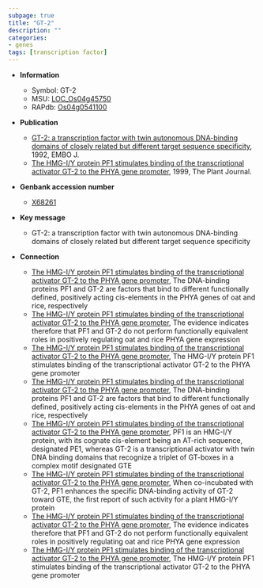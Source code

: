 ```yaml
---
subpage: true
title: "GT-2"
description: ""
categories:
- genes
tags: [transcription factor]
---
```


* **Information**  
    + Symbol: GT-2  
    + MSU: [LOC_Os04g45750](http://rice.plantbiology.msu.edu/cgi-bin/ORF_infopage.cgi?orf=LOC_Os04g45750)  
    + RAPdb: [Os04g0541100](http://rapdb.dna.affrc.go.jp/viewer/gbrowse_details/irgsp1?name=Os04g0541100)  

* **Publication**  
    + [GT-2: a transcription factor with twin autonomous DNA-binding domains of closely related but different target sequence specificity](http://www.ncbi.nlm.nih.gov/pubmed?term=GT-2:+a+transcription+factor+with+twin+autonomous+DNA-binding+domains+of+closely+related+but+different+target+sequence+specificity%5BTitle%5D), 1992, EMBO J.
    + [The HMG-I/Y protein PF1 stimulates binding of the transcriptional activator GT-2 to the PHYA gene promoter](http://www.ncbi.nlm.nih.gov/pubmed?term=The+HMG-I/Y+protein+PF1+stimulates+binding+of+the+transcriptional+activator+GT-2+to+the+PHYA+gene+promoter%5BTitle%5D), 1999, The Plant Journal.

* **Genbank accession number**  
    + [X68261](http://www.ncbi.nlm.nih.gov/nuccore/X68261)

* **Key message**  
    + GT-2: a transcription factor with twin autonomous DNA-binding domains of closely related but different target sequence specificity

* **Connection**  
    + [The HMG-I/Y protein PF1 stimulates binding of the transcriptional activator GT-2 to the PHYA gene promoter](http://www.ncbi.nlm.nih.gov/pubmed?term=The+HMG-I/Y+protein+PF1+stimulates+binding+of+the+transcriptional+activator+GT-2+to+the+PHYA+gene+promoter%5BTitle%5D), The DNA-binding proteins PF1 and GT-2 are factors that bind to different functionally defined, positively acting cis-elements in the PHYA genes of oat and rice, respectively
    + [The HMG-I/Y protein PF1 stimulates binding of the transcriptional activator GT-2 to the PHYA gene promoter](http://www.ncbi.nlm.nih.gov/pubmed?term=The+HMG-I/Y+protein+PF1+stimulates+binding+of+the+transcriptional+activator+GT-2+to+the+PHYA+gene+promoter%5BTitle%5D), The evidence indicates therefore that PF1 and GT-2 do not perform functionally equivalent roles in positively regulating oat and rice PHYA gene expression
    + [The HMG-I/Y protein PF1 stimulates binding of the transcriptional activator GT-2 to the PHYA gene promoter](http://www.ncbi.nlm.nih.gov/pubmed?term=The+HMG-I/Y+protein+PF1+stimulates+binding+of+the+transcriptional+activator+GT-2+to+the+PHYA+gene+promoter%5BTitle%5D), The HMG-I/Y protein PF1 stimulates binding of the transcriptional activator GT-2 to the PHYA gene promoter
    + [The HMG-I/Y protein PF1 stimulates binding of the transcriptional activator GT-2 to the PHYA gene promoter](http://www.ncbi.nlm.nih.gov/pubmed?term=The+HMG-I/Y+protein+PF1+stimulates+binding+of+the+transcriptional+activator+GT-2+to+the+PHYA+gene+promoter%5BTitle%5D), The DNA-binding proteins PF1 and GT-2 are factors that bind to different functionally defined, positively acting cis-elements in the PHYA genes of oat and rice, respectively
    + [The HMG-I/Y protein PF1 stimulates binding of the transcriptional activator GT-2 to the PHYA gene promoter](http://www.ncbi.nlm.nih.gov/pubmed?term=The+HMG-I/Y+protein+PF1+stimulates+binding+of+the+transcriptional+activator+GT-2+to+the+PHYA+gene+promoter%5BTitle%5D), PF1 is an HMG-I/Y protein, with its cognate cis-element being an AT-rich sequence, designated PE1, whereas GT-2 is a transcriptional activator with twin DNA binding domains that recognize a triplet of GT-boxes in a complex motif designated GTE
    + [The HMG-I/Y protein PF1 stimulates binding of the transcriptional activator GT-2 to the PHYA gene promoter](http://www.ncbi.nlm.nih.gov/pubmed?term=The+HMG-I/Y+protein+PF1+stimulates+binding+of+the+transcriptional+activator+GT-2+to+the+PHYA+gene+promoter%5BTitle%5D), When co-incubated with GT-2, PF1 enhances the specific DNA-binding activity of GT-2 toward GTE, the first report of such activity for a plant HMG-I/Y protein
    + [The HMG-I/Y protein PF1 stimulates binding of the transcriptional activator GT-2 to the PHYA gene promoter](http://www.ncbi.nlm.nih.gov/pubmed?term=The+HMG-I/Y+protein+PF1+stimulates+binding+of+the+transcriptional+activator+GT-2+to+the+PHYA+gene+promoter%5BTitle%5D), The evidence indicates therefore that PF1 and GT-2 do not perform functionally equivalent roles in positively regulating oat and rice PHYA gene expression
    + [The HMG-I/Y protein PF1 stimulates binding of the transcriptional activator GT-2 to the PHYA gene promoter](http://www.ncbi.nlm.nih.gov/pubmed?term=The+HMG-I/Y+protein+PF1+stimulates+binding+of+the+transcriptional+activator+GT-2+to+the+PHYA+gene+promoter%5BTitle%5D), The HMG-I/Y protein PF1 stimulates binding of the transcriptional activator GT-2 to the PHYA gene promoter



